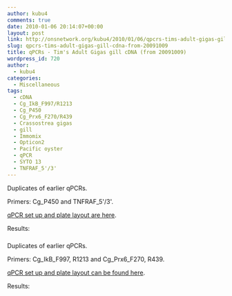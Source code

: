 ```yaml
---
author: kubu4
comments: true
date: 2010-01-06 20:14:07+00:00
layout: post
link: http://onsnetwork.org/kubu4/2010/01/06/qpcrs-tims-adult-gigas-gill-cdna-from-20091009/
slug: qpcrs-tims-adult-gigas-gill-cdna-from-20091009
title: qPCRs - Tim's Adult Gigas gill cDNA (from 20091009)
wordpress_id: 720
author:
  - kubu4
categories:
  - Miscellaneous
tags:
  - cDNA
  - Cg_IkB_F997/R1213
  - Cg_P450
  - Cg_Prx6_F270/R439
  - Crassostrea gigas
  - gill
  - Immomix
  - Opticon2
  - Pacific oyster
  - qPCR
  - SYTO 13
  - TNFRAF_5'/3'
---
```


Duplicates of earlier qPCRs.

Primers: Cg_P450 and TNFRAF_5'/3'.

[qPCR set up and plate layout are here](http://eagle.fish.washington.edu/Arabidopsis/Notebook%20Workup%20Files/20100106-02.jpg).

Results:



### 





Duplicates of earlier qPCRs.

Primers: Cg_IkB_F997, R1213 and Cg_Prx6_F270, R439.

[qPCR set up and plate layout can be found here](http://eagle.fish.washington.edu/Arabidopsis/Notebook%20Workup%20Files/20100106-01.jpg).

Results:
